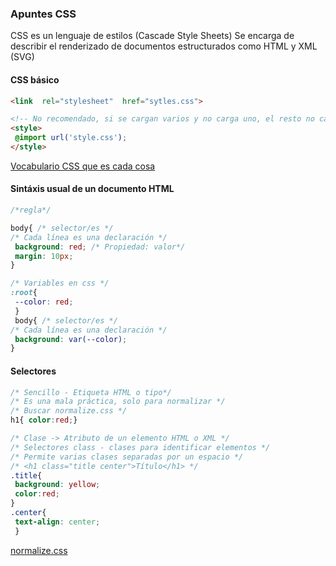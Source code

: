### Apuntes CSS

CSS es un lenguaje de estilos (Cascade Style Sheets) Se encarga de describir el renderizado de documentos estructurados como HTML y XML (SVG)

#### **CSS**  básico
```html
<link  rel="stylesheet"  href="sytles.css">

<!-- No recomendado, si se cargan varios y no carga uno, el resto no carga -->
<style>
 @import url('style.css');
</style>
```
[Vocabulario CSS que es cada cosa](http://apps.workflower.fi/vocabs/css/es)
#### Sintáxis usual de un documento **HTML**
```css
/*regla*/

body{ /* selector/es */ 
/* Cada línea es una declaración */
 background: red; /* Propiedad: valor*/
 margin: 10px;  
}

/* Variables en css */
:root{
 --color: red;
 }
 body{ /* selector/es */ 
/* Cada línea es una declaración */
 background: var(--color); 
}
```
#### Selectores
```css
/* Sencillo - Etiqueta HTML o tipo*/
/* Es una mala práctica, solo para normalizar */
/* Buscar normalize.css */
h1{ color:red;}

/* Clase -> Atributo de un elemento HTML o XML */
/* Selectores class - clases para identificar elementos */
/* Permite varias clases separadas por un espacio */
/* <h1 class="title center">Título</h1> */
.title{
 background: yellow;
 color:red;
}
.center{
 text-align: center;
 }
```
[normalize.css](https://necolas.github.io/normalize.css/)
<!--stackedit_data:
eyJoaXN0b3J5IjpbMjA1MTE0MzAsLTg4NTI4MTkwNSwtMTUyNj
IzMzY2LC02MTg3NzU5NjEsMTMzMDI5NTU5MSwtOTMxMTU1MDYx
LDE1MjE1MTE5NTksLTEyNTQ0OTc3MTIsLTg0ODAyOTA2OCw1ND
kyNTE1MzksLTE2NTIxNTgxMDIsMTUyMjA3MzM1N119
-->